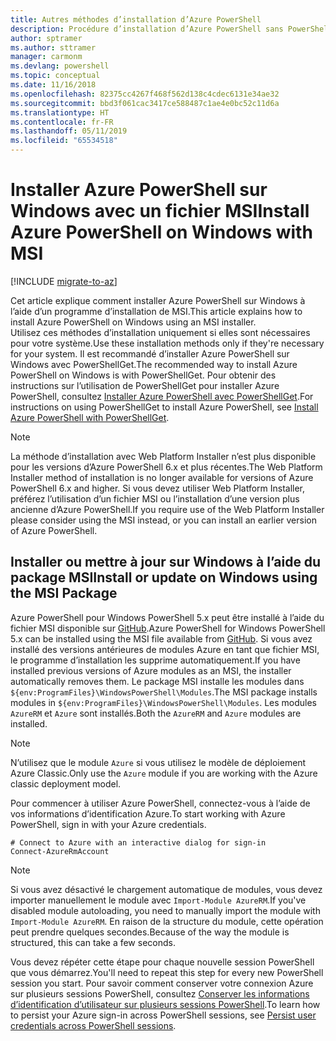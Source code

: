 ```yaml
---
title: Autres méthodes d’installation d’Azure PowerShell
description: Procédure d’installation d’Azure PowerShell sans PowerShellGet à l’aide d’un fichier MSI
author: sptramer
ms.author: sttramer
manager: carmonm
ms.devlang: powershell
ms.topic: conceptual
ms.date: 11/16/2018
ms.openlocfilehash: 82375cc4267f468f562d138c4cdec6131e34ae32
ms.sourcegitcommit: bbd3f061cac3417ce588487c1ae4e0bc52c11d6a
ms.translationtype: HT
ms.contentlocale: fr-FR
ms.lasthandoff: 05/11/2019
ms.locfileid: "65534518"
---
```

# <a name="install-azure-powershell-on-windows-with-msi"></a><span data-ttu-id="5eea1-103">Installer Azure PowerShell sur Windows avec un fichier MSI</span><span class="sxs-lookup"><span data-stu-id="5eea1-103">Install Azure PowerShell on Windows with MSI</span></span>

[!INCLUDE [migrate-to-az](../includes/migrate-to-az.md)]

<span data-ttu-id="5eea1-104">Cet article explique comment installer Azure PowerShell sur Windows à l’aide d’un programme d’installation de MSI.</span><span class="sxs-lookup"><span data-stu-id="5eea1-104">This article explains how to install Azure PowerShell on Windows using an MSI installer.</span></span>  
<span data-ttu-id="5eea1-105">Utilisez ces méthodes d’installation uniquement si elles sont nécessaires pour votre système.</span><span class="sxs-lookup"><span data-stu-id="5eea1-105">Use these installation methods only if they're necessary for your system.</span></span> <span data-ttu-id="5eea1-106">Il est recommandé d’installer Azure PowerShell sur Windows avec PowerShellGet.</span><span class="sxs-lookup"><span data-stu-id="5eea1-106">The recommended way to install Azure PowerShell on Windows is with PowerShellGet.</span></span> <span data-ttu-id="5eea1-107">Pour obtenir des instructions sur l’utilisation de PowerShellGet pour installer Azure PowerShell, consultez [Installer Azure PowerShell avec PowerShellGet](install-azurerm-ps.md).</span><span class="sxs-lookup"><span data-stu-id="5eea1-107">For instructions on using PowerShellGet to install Azure PowerShell, see [Install Azure PowerShell with PowerShellGet](install-azurerm-ps.md).</span></span>

> [!NOTE]
> <span data-ttu-id="5eea1-108">La méthode d’installation avec Web Platform Installer n’est plus disponible pour les versions d’Azure PowerShell 6.x et plus récentes.</span><span class="sxs-lookup"><span data-stu-id="5eea1-108">The Web Platform Installer method of installation is no longer available for versions of Azure PowerShell 6.x and higher.</span></span> <span data-ttu-id="5eea1-109">Si vous devez utiliser Web Platform Installer, préférez l’utilisation d’un fichier MSI ou l’installation d’une version plus ancienne d’Azure PowerShell.</span><span class="sxs-lookup"><span data-stu-id="5eea1-109">If you require use of the Web Platform Installer please consider using the MSI instead, or you can install an earlier version of Azure PowerShell.</span></span>

## <a name="install-or-update-on-windows-using-the-msi-package"></a><span data-ttu-id="5eea1-110">Installer ou mettre à jour sur Windows à l’aide du package MSI</span><span class="sxs-lookup"><span data-stu-id="5eea1-110">Install or update on Windows using the MSI Package</span></span>

<span data-ttu-id="5eea1-111">Azure PowerShell pour Windows PowerShell 5.x peut être installé à l’aide du fichier MSI disponible sur [GitHub](https://github.com/Azure/azure-powershell/releases/tag/v6.13.1-November2018).</span><span class="sxs-lookup"><span data-stu-id="5eea1-111">Azure PowerShell for Windows PowerShell 5.x can be installed using the MSI file available from [GitHub](https://github.com/Azure/azure-powershell/releases/tag/v6.13.1-November2018).</span></span> <span data-ttu-id="5eea1-112">Si vous avez installé des versions antérieures de modules Azure en tant que fichier MSI, le programme d’installation les supprime automatiquement.</span><span class="sxs-lookup"><span data-stu-id="5eea1-112">If you have installed previous versions of Azure modules as an MSI, the installer automatically removes them.</span></span> <span data-ttu-id="5eea1-113">Le package MSI installe les modules dans `${env:ProgramFiles}\WindowsPowerShell\Modules`.</span><span class="sxs-lookup"><span data-stu-id="5eea1-113">The MSI package installs modules in `${env:ProgramFiles}\WindowsPowerShell\Modules`.</span></span> <span data-ttu-id="5eea1-114">Les modules `AzureRM` et `Azure` sont installés.</span><span class="sxs-lookup"><span data-stu-id="5eea1-114">Both the `AzureRM` and `Azure` modules are installed.</span></span>

> [!NOTE]
> <span data-ttu-id="5eea1-115">N’utilisez que le module `Azure` si vous utilisez le modèle de déploiement Azure Classic.</span><span class="sxs-lookup"><span data-stu-id="5eea1-115">Only use the `Azure` module if you are working with the Azure classic deployment model.</span></span>

<span data-ttu-id="5eea1-116">Pour commencer à utiliser Azure PowerShell, connectez-vous à l’aide de vos informations d’identification Azure.</span><span class="sxs-lookup"><span data-stu-id="5eea1-116">To start working with Azure PowerShell, sign in with your Azure credentials.</span></span>

```powershell-interactive
# Connect to Azure with an interactive dialog for sign-in
Connect-AzureRmAccount
```

> [!NOTE]
>
> <span data-ttu-id="5eea1-117">Si vous avez désactivé le chargement automatique de modules, vous devez importer manuellement le module avec `Import-Module AzureRM`.</span><span class="sxs-lookup"><span data-stu-id="5eea1-117">If you've disabled module autoloading, you need to manually import the module with `Import-Module AzureRM`.</span></span> <span data-ttu-id="5eea1-118">En raison de la structure du module, cette opération peut prendre quelques secondes.</span><span class="sxs-lookup"><span data-stu-id="5eea1-118">Because of the way the module is structured, this can take a few seconds.</span></span>

<span data-ttu-id="5eea1-119">Vous devez répéter cette étape pour chaque nouvelle session PowerShell que vous démarrez.</span><span class="sxs-lookup"><span data-stu-id="5eea1-119">You'll need to repeat this step for every new PowerShell session you start.</span></span> <span data-ttu-id="5eea1-120">Pour savoir comment conserver votre connexion Azure sur plusieurs sessions PowerShell, consultez [Conserver les informations d’identification d’utilisateur sur plusieurs sessions PowerShell](context-persistence.md).</span><span class="sxs-lookup"><span data-stu-id="5eea1-120">To learn how to persist your Azure sign-in across PowerShell sessions, see [Persist user credentials across PowerShell sessions](context-persistence.md).</span></span>
